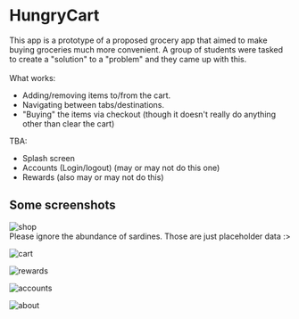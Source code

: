 # HungryCart

This app is a prototype of a proposed grocery app that aimed to make buying groceries much more convenient. A group of students were tasked to create a "solution" to a "problem" and they came up with this.\
\
What works:
- Adding/removing items to/from the cart.
- Navigating between tabs/destinations.
- "Buying" the items via checkout (though it doesn't really do anything other than clear the cart)

TBA:
- Splash screen
- Accounts (Login/logout) (may or may not do this one)
- Rewards (also may or may not do this)

## Some screenshots
![shop](shop_ss.png)\
Please ignore the abundance of sardines. Those are just placeholder data :>

![cart](cart_ss.png)

![rewards](rewards_ss.png)

![accounts](accounts_ss.png)

![about](about_ss.png)